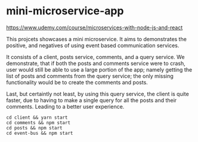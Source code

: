 # mini-microservice-app
https://www.udemy.com/course/microservices-with-node-js-and-react


This projcets showcases a mini microservice. It aims to demonstrates the positive, and negatives of using event based communication services.

It consists of a client, posts service, comments, and a query service. We demonstrate, that if both the posts and comments service were to crash, user would still be able to use a large portion of the app; namely getting the list of posts and comments from the query service; the only missing functionality would be to create the comments and posts. 

Last, but certaintly not least, by using this query service, the client is quite faster, due to having to make a single query for all the posts and their comments. Leading to a better user experience. 

```
cd client && yarn start
cd comments && npm start
cd posts && npm start
cd event-bus && npm start
```
